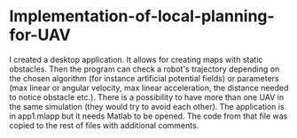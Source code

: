 # Implementation-of-local-planning-for-UAV
I created a desktop application. It allows for creating maps with static obstacles. Then the program can check a robot's trajectory depending on the chosen algorithm (for instance artificial potential fields) or parameters (max linear or angular velocity, max linear acceleration, the distance needed to notice obstacle etc.). There is a possibility to have more than one UAV in the same simulation (they would try to avoid each other).  The application is in app1.mlapp but it needs Matlab to be opened. The code from that file was copied to the rest of files with additional comments.
